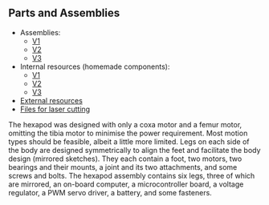 ## Parts and Assemblies
- Assemblies:
  - [V1](./V1)
  - [V2](./V2)
  - [V3](./V3)
- Internal resources (homemade components):
  - [V1](./V1/Internal)
  - [V2](./V2/Internal)
  - [V3](./V3/Internal)
- [External resources](./External)
- [Files for laser cutting](./Cutting)

The hexapod was designed with only a coxa motor and a femur motor, omitting the tibia motor to minimise the power requirement. Most motion types should be feasible, albeit a little more limited. Legs on each side of the body are designed symmetrically to align the feet and facilitate the body design (mirrored sketches). They each contain a foot, two motors, two bearings and their mounts, a joint and its two attachments, and some screws and bolts. The hexapod assembly contains six legs, three of which are mirrored, an on-board computer, a microcontroller board, a voltage regulator, a PWM servo driver, a battery, and some fasteners.
